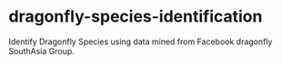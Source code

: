 # dragonfly-species-identification
Identify Dragonfly Species using data mined from Facebook dragonfly SouthAsia Group.
